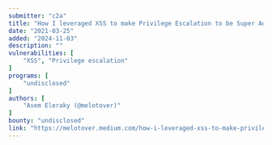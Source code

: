 ```yaml
---
submitter: "c2a"
title: "How I leveraged XSS to make Privilege Escalation to be Super Admin!"
date: "2021-03-25"
added: "2024-11-03"
description: ""
vulnerabilities: [
    "XSS", "Privilege escalation"
]
programs: [
    "undisclosed"
]
authors: [
    "Asem Eleraky (@melotover)"
]
bounty: "undisclosed"
link: "https://melotover.medium.com/how-i-leveraged-xss-to-make-privilege-escalation-to-be-super-admin-e120b6090451"
---
```





